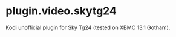 plugin.video.skytg24
==============

Kodi unofficial plugin for Sky Tg24 (tested on XBMC 13.1 Gotham).
